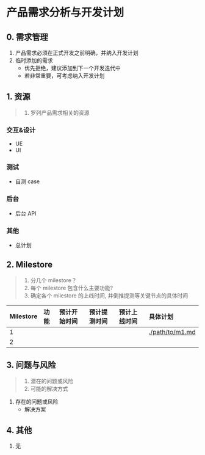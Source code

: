 # 产品需求分析与开发计划

## 0. 需求管理

1. 产品需求必须在正式开发之前明确，并纳入开发计划
1. 临时添加的需求
    - 优先拒绝，建议添加到下一个开发迭代中
    - 若非常重要，可考虑纳入开发计划

## 1. 资源

> 1. 罗列产品需求相关的资源

### 交互&设计

-   UE
-   UI

### 测试

-   自测 case

### 后台

-   后台 API

### 其他

-   总计划

## 2. Milestore

> 1. 分几个 milestore？
> 1. 每个 milestore 包含什么主要功能?
> 1. 确定各个 milestore 的上线时间, 并倒推提测等关键节点的具体时间

| Milestore | 功能 | 预计开始时间 | 预计提测时间 | 预计上线时间 | 具体计划                           |
| :-------- | :--- | :----------- | :----------- | :----------- | :--------------------------------- |
| 1         |      |              |              |              | [./path/to/m1.md](./path/to/m1.md) |
| 2         |      |              |              |              |                                    |

## 3. 问题与风险

> 1. 潜在的问题或风险
> 1. 可能的解决方式

1.  存在的问题或风险
    -   解决方案

## 4. 其他

1. 无
